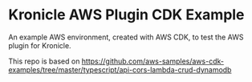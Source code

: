 # Kronicle AWS Plugin CDK Example

An example AWS environment, created with AWS CDK, to test the AWS plugin for Kronicle.

This repo is based on https://github.com/aws-samples/aws-cdk-examples/tree/master/typescript/api-cors-lambda-crud-dynamodb

